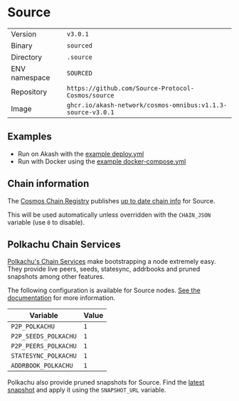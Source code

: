 # Source

| | |
|---|---|
|Version|`v3.0.1`|
|Binary|`sourced`|
|Directory|`.source`|
|ENV namespace|`SOURCED`|
|Repository|`https://github.com/Source-Protocol-Cosmos/source`|
|Image|`ghcr.io/akash-network/cosmos-omnibus:v1.1.3-source-v3.0.1`|

## Examples

- Run on Akash with the [example deploy.yml](./deploy.yml)
- Run with Docker using the [example docker-compose.yml](./docker-compose.yml)

## Chain information

The [Cosmos Chain Registry](https://github.com/cosmos/chain-registry) publishes [up to date chain info](https://raw.githubusercontent.com/cosmos/chain-registry/master/source/chain.json) for Source.

This will be used automatically unless overridden with the `CHAIN_JSON` variable (use `0` to disable).

## Polkachu Chain Services

[Polkachu's Chain Services](https://www.polkachu.com/) make bootstrapping a node extremely easy. They provide live peers, seeds, statesync, addrbooks and pruned snapshots among other features.

The following configuration is available for Source nodes. [See the documentation](../README.md#polkachu-services) for more information.

|Variable|Value|
|---|---|
|`P2P_POLKACHU`|`1`|
|`P2P_SEEDS_POLKACHU`|`1`|
|`P2P_PEERS_POLKACHU`|`1`|
|`STATESYNC_POLKACHU`|`1`|
|`ADDRBOOK_POLKACHU`|`1`|

Polkachu also provide pruned snapshots for Source. Find the [latest snapshot](https://polkachu.com/tendermint_snapshots/akash) and apply it using the `SNAPSHOT_URL` variable.

